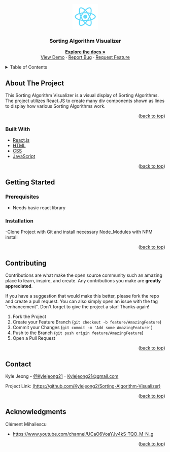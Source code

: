 <div id="top"></div>
<!-- PROJECT LOGO -->
<br />
<div align="center">
  <a href="https://github.com/Kylejeong2/Sorting-Algorithm-Visualizer">
    <img src="https://raw.githubusercontent.com/github/explore/80688e429a7d4ef2fca1e82350fe8e3517d3494d/topics/react/react.png" alt="Logo" width="80" height="80">
  </a>

  <h3 align="center">Sorting Algorithm Visualizer</h3>
  <p align="center">
    <a href="https://github.com/Kylejeong2/Sorting-Algorithm-Visualizer"><strong>Explore the docs »</strong></a>
    <br />
    <a href="https://kylejeong2.github.io/Sorting-Algorithm-Visualizer/">View Demo</a>
    ·
    <a href="https://github.com/Kylejeong2/Sorting-Algorithm-Visualizer/issues">Report Bug</a>
    ·
    <a href="https://github.com/Kylejeong2/Sorting-Algorithm-Visualizer/issues">Request Feature</a>
  </p>
</div>

<!-- TABLE OF CONTENTS -->
<details>
  <summary>Table of Contents</summary>
  <ol>
    <li>
      <a href="#about-the-project">About The Project</a>
      <ul>
        <li><a href="#built-with">Built With</a></li>
      </ul>
    </li>
    <li>
      <a href="#getting-started">Getting Started</a>
      <ul>
        <li><a href="#prerequisites">Prerequisites</a></li>
        <li><a href="#installation">Installation</a></li>
      </ul>
    </li>
    <li><a href="#contributing">Contributing</a></li>
    <li><a href="#contact">Contact</a></li>
    <li><a href="#acknowledgments">Acknowledgments</a></li>
  </ol>
</details>

<!-- ABOUT THE PROJECT -->
## About The Project

This Sorting Algorithm Visualizer is a visual display of Sorting Algorithms. The project utilizes React.JS to create many div components shown as lines to display how various Sorting Algorithms work. 

<p align="right">(<a href="#top">back to top</a>)</p>

### Built With

* [React.js](https://reactjs.org/)
* [HTML](https://developer.mozilla.org/en-US/docs/Learn/Getting_started_with_the_web/HTML_basics)
* [CSS](https://developer.mozilla.org/en-US/docs/Web/CSS)
* [JavaScript](https://www.javascript.com/)

<p align="right">(<a href="#top">back to top</a>)</p>

<!-- GETTING STARTED -->
## Getting Started

### Prerequisites

- Needs basic react library 

### Installation

-Clone Project with Git and install necessary Node_Modules with NPM install

<p align="right">(<a href="#top">back to top</a>)</p>

<!-- CONTRIBUTING -->
## Contributing

Contributions are what make the open source community such an amazing place to learn, inspire, and create. Any contributions you make are **greatly appreciated**.

If you have a suggestion that would make this better, please fork the repo and create a pull request. You can also simply open an issue with the tag "enhancement".
Don't forget to give the project a star! Thanks again!

1. Fork the Project
2. Create your Feature Branch (`git checkout -b feature/AmazingFeature`)
3. Commit your Changes (`git commit -m 'Add some AmazingFeature'`)
4. Push to the Branch (`git push origin feature/AmazingFeature`)
5. Open a Pull Request

<p align="right">(<a href="#top">back to top</a>)</p>

<!-- CONTACT -->
## Contact

Kyle Jeong - [@Kylejeong21](https://twitter.com/kylejeong21) - Kylejeong21@gmail.com

Project Link: [(https://github.com/Kylejeong2/Sorting-Algorithm-Visualizer)](https://github.com/Kylejeong2/Sorting-Algorithm-Visualizer)

<p align="right">(<a href="#top">back to top</a>)</p>


<!-- ACKNOWLEDGMENTS -->
## Acknowledgments

Clément Mihailescu
- https://www.youtube.com/channel/UCaO6VoaYJv4kS-TQO_M-N_g

<p align="right">(<a href="#top">back to top</a>)</p>
